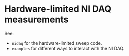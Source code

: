 # Hardware-limited NI DAQ measurements

See:

- `nidaq` for the hardware-limited sweep code.
- `examples` for different ways to interact with the NI DAQ.
